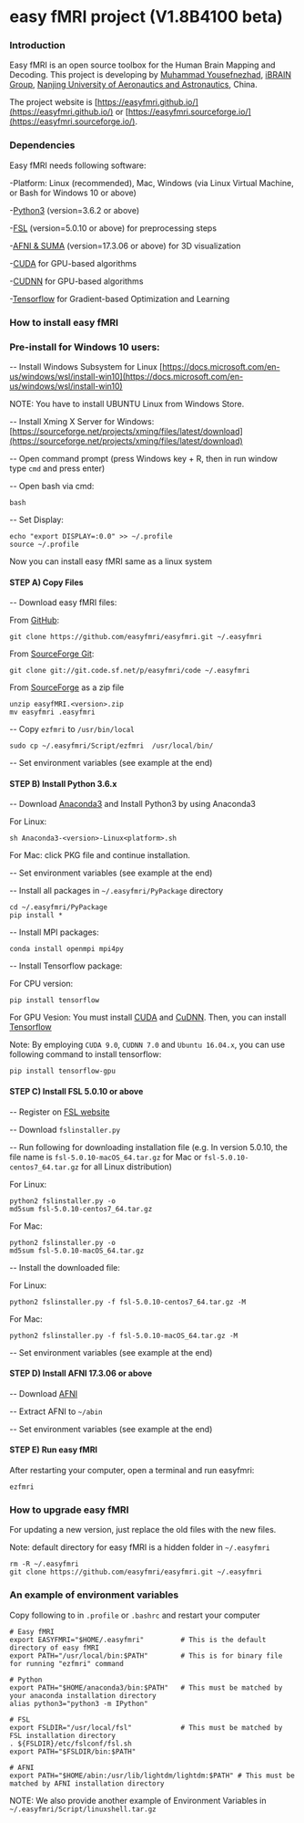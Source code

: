 easy fMRI project (V1.8B4100 beta)
===============

### Introduction

Easy fMRI is an open source toolbox for the Human Brain Mapping and Decoding. This project is developing by [Muhammad Yousefnezhad](https://myousefnezhad.sourceforge.io), [iBRAIN Group](http://ibrain.nuaa.edu.cn), [Nanjing University of Aeronautics and Astronautics](http://iao.nuaa.edu.cn), China.

The project website is [https://easyfmri.github.io/](https://easyfmri.github.io/) or [https://easyfmri.sourceforge.io/](https://easyfmri.sourceforge.io/).

### Dependencies

Easy fMRI needs following software:

  -Platform: Linux (recommended), Mac, Windows (via Linux Virtual Machine, or Bash for Windows 10 or above)

  -[Python3](https://anaconda.org/anaconda/python) (version=3.6.2 or above)

  -[FSL](https://fsl.fmrib.ox.ac.uk/fsl/fslwiki) (version=5.0.10 or above) for preprocessing steps

  -[AFNI & SUMA](https://afni.nimh.nih.gov/) (version=17.3.06 or above) for 3D visualization

  -[CUDA](https://developer.nvidia.com/cuda-toolkit) for GPU-based algorithms

  -[CUDNN](https://developer.nvidia.com/cudnn) for GPU-based algorithms

  -[Tensorflow](https://www.tensorflow.org/install/) for Gradient-based Optimization and Learning 


### How to install easy fMRI

### Pre-install for Windows 10 users:

-- Install Windows Subsystem for Linux [https://docs.microsoft.com/en-us/windows/wsl/install-win10](https://docs.microsoft.com/en-us/windows/wsl/install-win10)

NOTE: You have to install UBUNTU Linux from Windows Store.

-- Install Xming X Server for Windows: [https://sourceforge.net/projects/xming/files/latest/download](https://sourceforge.net/projects/xming/files/latest/download)

-- Open command prompt (press Windows key + R, then in run window type `cmd` and press enter)

-- Open bash via cmd:

```
bash
```

-- Set Display:

```
echo "export DISPLAY=:0.0" >> ~/.profile
source ~/.profile
```

Now you can install easy fMRI same as a linux system

#### STEP A) Copy Files

-- Download easy fMRI files:

From [GitHub](https://github.com/easyfmri/easyfmri):

```
git clone https://github.com/easyfmri/easyfmri.git ~/.easyfmri
```

From [SourceForge Git](https://sourceforge.net/p/easyfmri/code/ci/master/tree/):

```
git clone git://git.code.sf.net/p/easyfmri/code ~/.easyfmri
```

From [SourceForge](https://sourceforge.net/projects/easyfmri/files/) as a zip file
```
unzip easyfMRI.<version>.zip
mv easyfmri .easyfmri
```


-- Copy `ezfmri` to `/usr/bin/local`

```
sudo cp ~/.easyfmri/Script/ezfmri  /usr/local/bin/
```

-- Set environment variables (see example at the end)


#### STEP B) Install Python 3.6.x 

-- Download [Anaconda3](https://anaconda.org/anaconda/python) and Install Python3 by using Anaconda3

For Linux:

```
sh Anaconda3-<version>-Linux<platform>.sh
```

For Mac: click PKG file and continue installation.

-- Set environment variables (see example at the end)

-- Install all packages in `~/.easyfmri/PyPackage` directory

```
cd ~/.easyfmri/PyPackage
pip install *
```

-- Install MPI packages:

```
conda install openmpi mpi4py
```

-- Install Tensorflow package:

For CPU version:

```
pip install tensorflow
```

For GPU Vesion: You must install [CUDA](https://developer.nvidia.com/cuda-toolkit) and [CuDNN](https://developer.nvidia.com/cudnn). Then, you can install [Tensorflow](https://www.tensorflow.org/install/)

Note: By employing `CUDA 9.0`, `CUDNN 7.0` and `Ubuntu 16.04.x`, you can use following command to install tensorflow:

```
pip install tensorflow-gpu
```


#### STEP C) Install FSL 5.0.10 or above

-- Register on [FSL website](https://fsl.fmrib.ox.ac.uk/fsl/fslwiki)

-- Download `fslinstaller.py`

-- Run following for downloading installation file (e.g. In version 5.0.10, the file name is `fsl-5.0.10-macOS_64.tar.gz` for Mac or `fsl-5.0.10-centos7_64.tar.gz` for all Linux distribution)

For Linux:

```
python2 fslinstaller.py -o
md5sum fsl-5.0.10-centos7_64.tar.gz
```

For Mac:


```
python2 fslinstaller.py -o
md5sum fsl-5.0.10-macOS_64.tar.gz
```

-- Install the downloaded file:

For Linux:

```
python2 fslinstaller.py -f fsl-5.0.10-centos7_64.tar.gz -M
```

For Mac:

```
python2 fslinstaller.py -f fsl-5.0.10-macOS_64.tar.gz -M
```

-- Set environment variables (see example at the end)


#### STEP D) Install AFNI 17.3.06 or above

-- Download [AFNI](https://afni.nimh.nih.gov/)

-- Extract AFNI to `~/abin`

-- Set environment variables (see example at the end)


#### STEP E) Run easy fMRI

After restarting your computer, open a terminal and run easyfmri:

```
ezfmri
```

### How to upgrade easy fMRI

For updating a new version, just replace the old files with the new files.

Note: default directory for easy fMRI is a hidden folder in `~/.easyfmri`

```
rm -R ~/.easyfmri
git clone https://github.com/easyfmri/easyfmri.git ~/.easyfmri
```


### An example of environment variables

Copy following to in `.profile` or `.bashrc` and restart your computer

```
# Easy fMRI
export EASYFMRI="$HOME/.easyfmri"         # This is the default directory of easy fMRI
export PATH="/usr/local/bin:$PATH"        # This is for binary file for running "ezfmri" command

# Python
export PATH="$HOME/anaconda3/bin:$PATH"   # This must be matched by your anaconda installation directory
alias python3="python3 -m IPython"

# FSL
export FSLDIR="/usr/local/fsl"            # This must be matched by FSL installation directory
. ${FSLDIR}/etc/fslconf/fsl.sh
export PATH="$FSLDIR/bin:$PATH"

# AFNI
export PATH="$HOME/abin:/usr/lib/lightdm/lightdm:$PATH" # This must be matched by AFNI installation directory
```

NOTE: We also provide another example of Environment Variables in `~/.easyfmri/Script/linuxshell.tar.gz`
